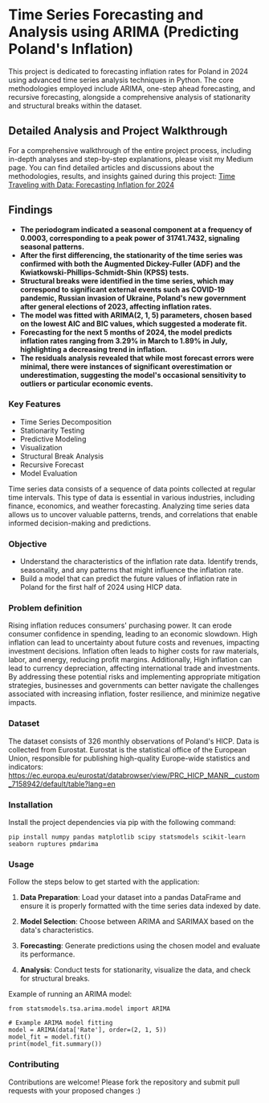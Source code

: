 # Time Series Forecasting and Analysis using ARIMA (Predicting Poland's Inflation)

This project is dedicated to forecasting inflation rates for Poland in 2024 using advanced time series analysis
techniques in Python. The core methodologies employed include ARIMA, one-step ahead forecasting, and recursive
forecasting, alongside a comprehensive analysis of stationarity and structural breaks within the dataset.

## Detailed Analysis and Project Walkthrough

For a comprehensive walkthrough of the entire project process, including in-depth analyses and step-by-step
explanations, please visit my Medium page. You can find detailed articles and discussions about the methodologies,
results, and insights gained during this project:
[Time Traveling with Data: Forecasting Inflation for 2024](https://medium.com/@kapplan)

## Findings

- **The periodogram indicated a seasonal component at a frequency of 0.0003, corresponding to a peak
  power of 31741.7432, signaling seasonal patterns.**
- **After the first differencing, the stationarity of the time series was confirmed with both the Augmented
  Dickey-Fuller (ADF) and the Kwiatkowski-Phillips-Schmidt-Shin (KPSS) tests.**
- **Structural breaks were identified in the time series, which may correspond to significant external events such as
  COVID-19 pandemic, Russian invasion of Ukraine, Poland's new government after general elections of 2023, affecting
  inflation rates.**
- **The model was fitted with ARIMA(2, 1, 5) parameters, chosen based on the lowest AIC and BIC values, which
  suggested a moderate fit.**
- **Forecasting for the next 5 months of 2024, the model predicts inflation rates ranging from 3.29% in March to 1.89%
  in July, highlighting a decreasing trend in inflation.**
- **The residuals analysis revealed that while most forecast errors were minimal, there were instances of significant
  overestimation or underestimation, suggesting the model's occasional sensitivity to outliers or particular economic
  events.**

### Key Features

- Time Series Decomposition
- Stationarity Testing
- Predictive Modeling
- Visualization
- Structural Break Analysis
- Recursive Forecast
- Model Evaluation

Time series data consists of a sequence of data points collected at regular time intervals. This type of data is
essential in various industries, including finance, economics, and weather forecasting. Analyzing time series data
allows us to uncover valuable patterns, trends, and correlations that enable informed decision-making and predictions.

### Objective

- Understand the characteristics of the inflation rate data. Identify trends, seasonality, and any patterns that might
  influence the inflation rate.
- Build a model that can predict the future values of inflation rate in Poland for the first half of 2024 using HICP
  data.

### Problem definition

Rising inflation reduces consumers' purchasing power. It can erode consumer confidence in spending, leading to an
economic slowdown. High inflation can lead to uncertainty about future costs and revenues, impacting investment
decisions. Inflation often leads to higher costs for raw materials, labor, and energy, reducing profit margins.
Additionally, High inflation can lead to currency depreciation, affecting international trade and investments.
By addressing these potential risks and implementing appropriate mitigation strategies, businesses and governments can
better navigate the challenges associated with increasing inflation, foster resilience, and minimize negative impacts.

### Dataset

The dataset consists of 326 monthly observations of Poland's HICP.
Data is collected from Eurostat. Eurostat is the statistical office of the European Union, responsible for publishing
high-quality Europe-wide statistics and
indicators: https://ec.europa.eu/eurostat/databrowser/view/PRC_HICP_MANR__custom_7158942/default/table?lang=en

### Installation

Install the project dependencies via pip with the following command:

```pip install numpy pandas matplotlib scipy statsmodels scikit-learn seaborn ruptures pmdarima```

### Usage

Follow the steps below to get started with the application:

1. **Data Preparation**: Load your dataset into a pandas DataFrame and ensure it is properly formatted with the time
   series data indexed by date.

2. **Model Selection**: Choose between ARIMA and SARIMAX based on the data's characteristics.

3. **Forecasting**: Generate predictions using the chosen model and evaluate its performance.

4. **Analysis**: Conduct tests for stationarity, visualize the data, and check for structural breaks.

Example of running an ARIMA model:

```
from statsmodels.tsa.arima.model import ARIMA 

# Example ARIMA model fitting
model = ARIMA(data['Rate'], order=(2, 1, 5))
model_fit = model.fit()
print(model_fit.summary())
```

### Contributing

Contributions are welcome! Please fork the repository and submit pull requests with your proposed changes :)
